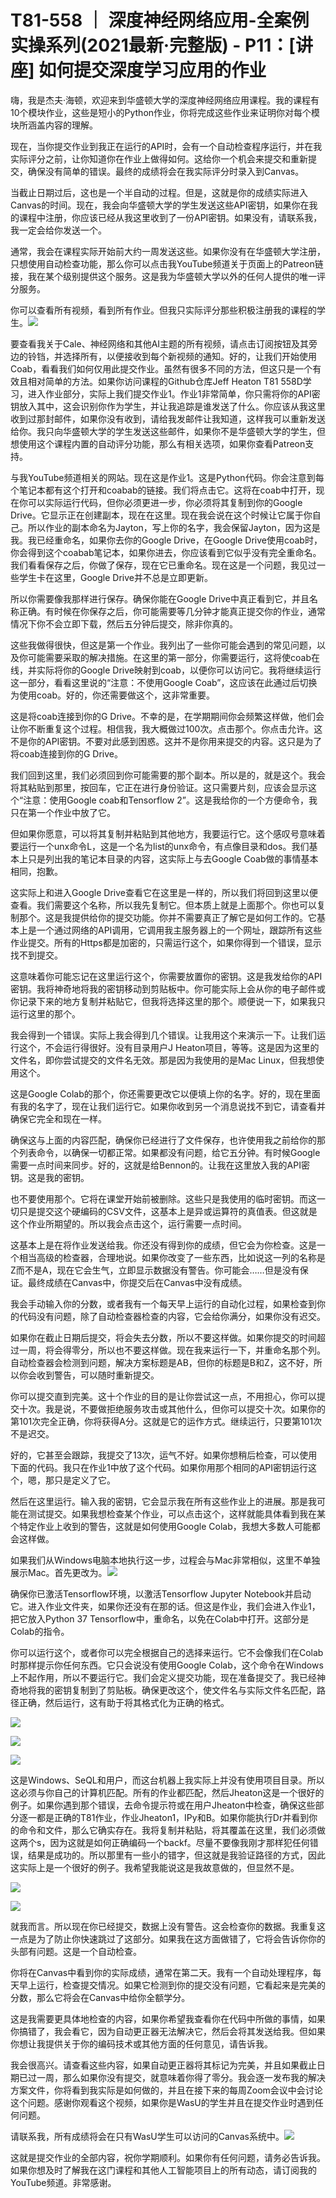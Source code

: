 # T81-558 ｜ 深度神经网络应用-全案例实操系列(2021最新·完整版) - P11：[讲座] 如何提交深度学习应用的作业 

嗨，我是杰夫·海顿，欢迎来到华盛顿大学的深度神经网络应用课程。我的课程有10个模块作业，这些是短小的Python作业，你将完成这些作业来证明你对每个模块所涵盖内容的理解。

现在，当你提交作业到我正在运行的API时，会有一个自动检查程序运行，并在我实际评分之前，让你知道你在作业上做得如何。这给你一个机会来提交和重新提交，确保没有简单的错误。最终的成绩将会在我实际评分时录入到Canvas。

当截止日期过后，这也是一个半自动的过程。但是，这就是你的成绩实际进入Canvas的时间。现在，我会向华盛顿大学的学生发送这些API密钥，如果你在我的课程中注册，你应该已经从我这里收到了一份API密钥。如果没有，请联系我，我一定会给你发送一个。

通常，我会在课程实际开始前大约一周发送这些。如果你没有在华盛顿大学注册，只想使用自动检查功能，那么你可以点击我YouTube频道关于页面上的Patreon链接，我在某个级别提供这个服务。这是我为华盛顿大学以外的任何人提供的唯一评分服务。

你可以查看所有视频，看到所有作业。但我只实际评分那些积极注册我的课程的学生。![](img/bd9c255aeae7a8d8d4919211c00510f2_1.png)

要查看我关于Cale、神经网络和其他AI主题的所有视频，请点击订阅按钮及其旁边的铃铛，并选择所有，以便接收到每个新视频的通知。好的，让我们开始使用Coab，看看我们如何仅用此提交作业。虽然有很多不同的方法，但这只是一个有效且相对简单的方法。如果你访问课程的Github仓库Jeff Heaton T81 558D学习，进入作业部分，实际上我们提交作业1。作业1非常简单，你只需将你的API密钥放入其中，这会识别你作为学生，并让我追踪是谁发送了什么。你应该从我这里收到过那封邮件，如果你没有收到，请给我发邮件让我知道，这样我可以重新发送给你。我只向华盛顿大学的学生发送这些邮件，如果你不是华盛顿大学的学生，但想使用这个课程内置的自动评分功能，那么有相关选项，如果你查看Patreon支持。

与我YouTube频道相关的网站。现在这是作业1。这是Python代码。你会注意到每个笔记本都有这个打开和coabab的链接。我们将点击它。这将在coab中打开，现在你可以实际运行代码，但你必须更进一步，你必须将其复制到你的Google Drive。它显示正在创建副本，现在在这里。现在我会说在这个时候让它属于你自己。所以作业的副本命名为Jayton，写上你的名字，我会保留Jayton，因为这是我。我已经重命名，如果你去你的Google Drive，在Google Drive使用coab时，你会得到这个coabab笔记本，如果你进去，你应该看到它似乎没有完全重命名。我们看看保存之后，你做了保存，现在它已重命名。现在这是一个问题，我见过一些学生卡在这里，Google Drive并不总是立即更新。

所以你需要像我那样进行保存。确保你能在Google Drive中真正看到它，并且名称正确。有时候在你保存之后，你可能需要等几分钟才能真正提交你的作业，通常情况下你不会立即下载，然后五分钟后提交，除非你真的。

这些我做得很快，但这是第一个作业。我列出了一些你可能会遇到的常见问题，以及你可能需要采取的解决措施。在这里的第一部分，你需要运行，这将使coab在线，并实际将你的Google Drive映射到coab，以便你可以访问它。我将继续运行这一部分，看看这里说的“注意：不使用Google Coab”，这应该在此通过后切换为使用coab。好的，你还需要做这个，这非常重要。

这是将coab连接到你的G Drive。不幸的是，在学期期间你会频繁这样做，他们会让你不断重复这个过程。相信我，我大概做过100次。点击那个。你点击允许。这不是你的API密钥。不要对此感到困惑。这并不是你用来提交的内容。这只是为了将coab连接到你的G Drive。

我们回到这里，我们必须回到你可能需要的那个副本。所以是的，就是这个。我会将其粘贴到那里，按回车，它正在进行身份验证。这只需要片刻，应该会显示这个“注意：使用Google coab和Tensorflow 2”。这是我给你的一个方便命令，我只在第一个作业中放了它。

但如果你愿意，可以将其复制并粘贴到其他地方，我要运行它。这个感叹号意味着要运行一个unx命令L，这是一个名为list的unx命令，有点像目录和dos。我们基本上只是列出我的笔记本目录的内容，这实际上与去Google Coab做的事情基本相同，抱歉。

这实际上和进入Google Drive查看它在这里是一样的，所以我们将回到这里以便查看。我们需要这个名称，所以我先复制它。但本质上就是上面那个。你也可以复制那个。这是我提供给你的提交功能。你并不需要真正了解它是如何工作的。它基本上是一个通过网络的API调用，它调用我主服务器上的一个网址，跟踪所有这些作业提交。所有的Https都是加密的，只需运行这个，如果你得到一个错误，显示找不到提交。

这意味着你可能忘记在这里运行这个，你需要放置你的密钥。这是我发给你的API密钥。我将神奇地将我的密钥移动到剪贴板中。你可能实际上会从你的电子邮件或你记录下来的地方复制并粘贴它，但我将选择这里的那个。顺便说一下，如果我只运行这里的那个。

我会得到一个错误。实际上我会得到几个错误。让我用这个来演示一下。让我们运行这个，不会运行得很好。没有目录用户J Heaton项目，等等。这是因为这里的文件名，即你尝试提交的文件名无效。那是因为我使用的是Mac Linux，但我想使用这个。

这是Google Colab的那个，你还需要更改它以便填上你的名字。好的，现在里面有我的名字了，现在让我们运行它。如果你收到另一个消息说找不到它，请查看并确保它完全和现在一样。

确保这与上面的内容匹配，确保你已经进行了文件保存，也许使用我之前给你的那个列表命令，以确保一切都正常。如果都没有问题，给它五分钟。有时候Google需要一点时间来同步。好的，这就是给Bennon的。让我在这里放入我的API密钥。这是我的密钥。

也不要使用那个。它将在课堂开始前被删除。这些只是我使用的临时密钥。而这一切只是提交这个硬编码的CSV文件，这基本上是异或运算符的真值表。但这就是这个作业所期望的。所以我会点击这个，运行需要一点时间。

这基本上是在将作业发送给我。你还没有得到你的成绩，但它会为你检查。这是一个相当高级的检查器，合理地说。如果你改变了一些东西，比如说这一列的名称是Z而不是A，现在它会生气，立即显示数据没有警告。你可能会……但是没有保证。最终成绩在Canvas中，你提交后在Canvas中没有成绩。

我会手动输入你的分数，或者我有一个每天早上运行的自动化过程，如果检查到你的代码没有问题，除了自动检查器检查的内容，它会给你满分，如果你没有迟交。

如果你在截止日期后提交，将会失去分数，所以不要这样做。如果你提交的时间超过一周，将会得零分，所以也不要这样做。现在我来运行一下，并重命名那个列。自动检查器会检测到问题，解决方案标题是AB，但你的标题是B和Z，这不好，所以你会收到警告，可以随时重新提交。

你可以提交直到完美。这十个作业的目的是让你尝试这一点，不用担心，你可以提交十次。我是说，不要做拒绝服务攻击或其他什么，但你可以提交十次。如果你的第101次完全正确，你将获得A分。这就是它的运作方式。继续运行，只要第101次不是迟交。

好的，它甚至会跟踪，我提交了13次，运气不好。如果你想稍后检查，可以使用下面的代码。我只在作业1中放了这个代码。如果你用那个相同的API密钥运行这个，嗯，那只是定义了它。

然后在这里运行。输入我的密钥，它会显示我在所有这些作业上的进展。那是我可能在测试提交。如果我想检查某个作业，可以点击这个，这样就能具体看到我在某个特定作业上收到的警告，这就是如何使用Google Colab，我想大多数人可能都会这样做。

如果我们从Windows电脑本地执行这一步，过程会与Mac非常相似，这里不单独展示Mac。首先更改为。![](img/bd9c255aeae7a8d8d4919211c00510f2_3.png)

确保你已激活Tensorflow环境，以激活Tensorflow Jupyter Notebook并启动它。进入作业文件夹，如果你还没有在那的话。但这是作业，我们会进入作业1，把它放入Python 37 Tensorflow中，重命名，以免在Colab中打开。这部分是Colab的指令。

你可以运行这个，或者你可以完全根据自己的选择来运行。它不会像我们在Colab时那样提示你任何东西。它只会说没有使用Google Colab，这个命令在Windows上不起作用，所以不要运行它。我们会定义提交功能，现在准备提交了。我已经神奇地将我的密钥复制到了剪贴板。确保更改这个，使文件名与实际文件名匹配，路径正确，然后运行，这有助于将其格式化为正确的格式。

![](img/bd9c255aeae7a8d8d4919211c00510f2_5.png)

![](img/bd9c255aeae7a8d8d4919211c00510f2_6.png)

![](img/bd9c255aeae7a8d8d4919211c00510f2_7.png)

这是Windows、SeQL和用户，而这台机器上我实际上并没有使用项目目录。所以这必须与你自己的计算机匹配。所有的作业都匹配，然后Jheaton这是一个很好的例子。如果你遇到那个错误，去命令提示符或在用户Jheaton中检查，确保这些部分逐一都是正确的T81作业，作业Jheaton1，IPy和B。如果你能执行Dr并看到你的命令和文件，那么它确实存在。我将复制并粘贴，将其覆盖在这里，我们必须做这两个s，因为这就是如何正确编码一个backf。尽量不要像我刚才那样犯任何错误，结果是成功的。所以那里有一些小的错字，但这就是我验证路径的方式，因此这实际上是一个很好的例子。我希望我能说这是我故意做的，但显然不是。

![](img/bd9c255aeae7a8d8d4919211c00510f2_9.png)

![](img/bd9c255aeae7a8d8d4919211c00510f2_10.png)

就我而言。所以现在你已经提交，数据上没有警告。这会检查你的数据。我重复这一点是为了防止你快速跳过了这部分。如果我在这方面做错了，它将会告诉你你的头部有问题。这是一个自动检查。

你将在Canvas中看到你的实际成绩，通常在第二天。我有一个自动处理程序，每天早上运行，检查提交情况。如果它检测到你的提交没有问题，它看起来是完美的分数，那么它将会在Canvas中给你全额学分。

这是我需要更具体地检查的内容，如果你希望我查看你在代码中所做的事情，如果你搞错了，我会看它，因为自动更正器无法解决它，然后会将其发送给我。但如果你想让我提供关于你的编码技术或其他方面的任何意见，请告诉我。

我会很高兴。请查看这些内容，如果自动更正器将其标记为完美，并且如果截止日期已过一周，那么如果你没有提交，就意味着你得了零分。我会逐一发布我的解决方案文件，你将看到我实际是如何做的，并且在接下来的每周Zoom会议中会讨论这个问题。感谢你观看这个视频，如果你是WasU的学生并且在提交作业时遇到任何问题。

请联系我，所有成绩将会在只有WasU学生可以访问的Canvas系统中。![](img/bd9c255aeae7a8d8d4919211c00510f2_12.png)

这就是提交作业的全部内容，祝你学期顺利。如果你有任何问题，请务必告诉我。如果你想及时了解我在这门课程和其他人工智能项目上的所有动态，请订阅我的YouTube频道。非常感谢。
